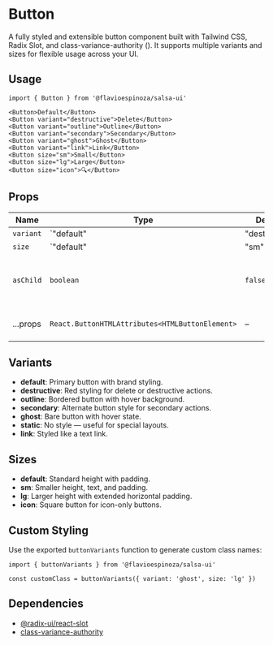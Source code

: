 # Button

A fully styled and extensible button component built with Tailwind CSS, Radix Slot, and class-variance-authority (). It supports multiple variants and sizes for flexible usage across your UI.

## Usage

```tsx
import { Button } from '@flavioespinoza/salsa-ui'

<Button>Default</Button>
<Button variant="destructive">Delete</Button>
<Button variant="outline">Outline</Button>
<Button variant="secondary">Secondary</Button>
<Button variant="ghost">Ghost</Button>
<Button variant="link">Link</Button>
<Button size="sm">Small</Button>
<Button size="lg">Large</Button>
<Button size="icon">🔍</Button>
```

## Props

| Name      | Type                                               | Default   | Description                                      |
|-----------|----------------------------------------------------|-----------|--------------------------------------------------|
| `variant` | `"default" | "destructive" | "outline" | "secondary" | "ghost" | "static" | "link"` | `"default"` | Visual style of the button.                    |
| `size`    | `"default" | "sm" | "lg" | "icon"`                     | `"default"` | Size of the button.                            |
| `asChild` | `boolean`                                       | `false`  | Render a custom element instead of `<button>`. |
| ...props   | `React.ButtonHTMLAttributes<HTMLButtonElement>` | –         | Standard button props.                          |

## Variants

- **default**: Primary button with brand styling.
- **destructive**: Red styling for delete or destructive actions.
- **outline**: Bordered button with hover background.
- **secondary**: Alternate button style for secondary actions.
- **ghost**: Bare button with hover state.
- **static**: No style — useful for special layouts.
- **link**: Styled like a text link.

## Sizes

- **default**: Standard height with padding.
- **sm**: Smaller height, text, and padding.
- **lg**: Larger height with extended horizontal padding.
- **icon**: Square button for icon-only buttons.

## Custom Styling

Use the exported `buttonVariants` function to generate custom class names:

```tsx
import { buttonVariants } from '@flavioespinoza/salsa-ui'

const customClass = buttonVariants({ variant: 'ghost', size: 'lg' })
```

## Dependencies

- [@radix-ui/react-slot](https://www.radix-ui.com/primitives/docs/utilities/slot)
- [class-variance-authority](https://cva.style)

